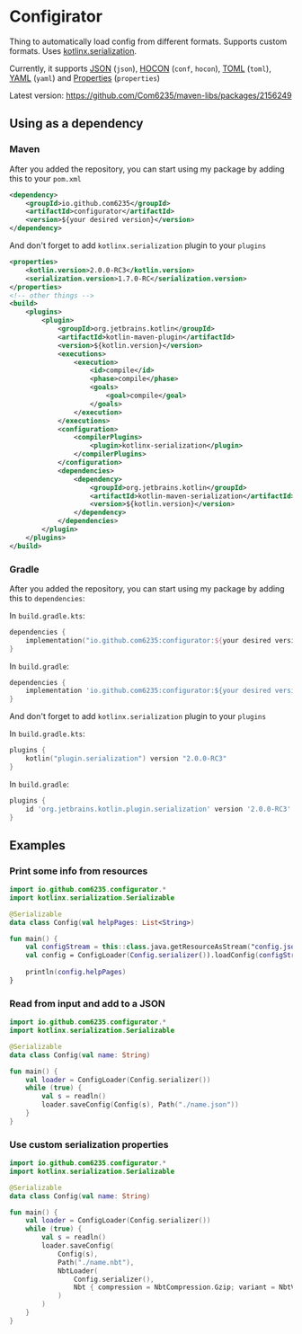 # Configirator

Thing to automatically load config from different formats. Supports custom formats. 
Uses [kotlinx.serialization](https://github.com/Kotlin/kotlinx.serialization).

Currently, it supports 
[JSON](https://github.com/Kotlin/kotlinx.serialization/blob/master/formats/README.md#JSON) (`json`), 
[HOCON](https://github.com/Kotlin/kotlinx.serialization/blob/master/formats/README.md#HOCON) (`conf`, `hocon`), 
[TOML](https://github.com/Peanuuutz/tomlkt) (`toml`), 
[YAML](https://github.com/charleskorn/kaml) (`yaml`) and
[Properties](https://github.com/Kotlin/kotlinx.serialization/blob/master/formats/README.md#properties) (`properties`)

Latest version: https://github.com/Com6235/maven-libs/packages/2156249

## Using as a dependency
### Maven

After you added the repository, you can start using my package by adding this to your `pom.xml`
```xml
<dependency>
    <groupId>io.github.com6235</groupId>
    <artifactId>configurator</artifactId>
    <version>${your desired version}</version>
</dependency>
```

And don't forget to add `kotlinx.serialization` plugin to your `plugins`

```xml
<properties>
    <kotlin.version>2.0.0-RC3</kotlin.version>
    <serialization.version>1.7.0-RC</serialization.version>
</properties>
<!-- other things -->
<build>
    <plugins>
        <plugin>
            <groupId>org.jetbrains.kotlin</groupId>
            <artifactId>kotlin-maven-plugin</artifactId>
            <version>${kotlin.version}</version>
            <executions>
                <execution>
                    <id>compile</id>
                    <phase>compile</phase>
                    <goals>
                        <goal>compile</goal>
                    </goals>
                </execution>
            </executions>
            <configuration>
                <compilerPlugins>
                    <plugin>kotlinx-serialization</plugin>
                </compilerPlugins>
            </configuration>
            <dependencies>
                <dependency>
                    <groupId>org.jetbrains.kotlin</groupId>
                    <artifactId>kotlin-maven-serialization</artifactId>
                    <version>${kotlin.version}</version>
                </dependency>
            </dependencies>
        </plugin>
    </plugins>
</build>
```

### Gradle

After you added the repository, you can start using my package by adding this to `dependencies`:

In `build.gradle.kts`:
```kotlin
dependencies {
    implementation("io.github.com6235:configurator:${your desired version}")
}
```

In `build.gradle`:
```groovy
dependencies {
    implementation 'io.github.com6235:configurator:${your desired version}'
}
```

And don't forget to add `kotlinx.serialization` plugin to your `plugins`

In `build.gradle.kts`:
```kotlin
plugins {
    kotlin("plugin.serialization") version "2.0.0-RC3"
}
```

In `build.gradle`:
```groovy
plugins {
    id 'org.jetbrains.kotlin.plugin.serialization' version '2.0.0-RC3'
}
```

## Examples

### Print some info from resources

```kotlin
import io.github.com6235.configurator.*
import kotlinx.serialization.Serializable

@Serializable
data class Config(val helpPages: List<String>)

fun main() {
    val configStream = this::class.java.getResourceAsStream("config.json")!! // change to any format, that it supports
    val config = ConfigLoader(Config.serializer()).loadConfig(configStream, "json") // change to any format, that it supports
    
    println(config.helpPages)
}
```

### Read from input and add to a JSON

```kotlin
import io.github.com6235.configurator.*
import kotlinx.serialization.Serializable

@Serializable
data class Config(val name: String)

fun main() {
    val loader = ConfigLoader(Config.serializer())
    while (true) {
        val s = readln()
        loader.saveConfig(Config(s), Path("./name.json"))
    }
}
```

### Use custom serialization properties

```kotlin
import io.github.com6235.configurator.*
import kotlinx.serialization.Serializable

@Serializable
data class Config(val name: String)

fun main() {
    val loader = ConfigLoader(Config.serializer())
    while (true) {
        val s = readln()
        loader.saveConfig(
            Config(s), 
            Path("./name.nbt"), 
            NbtLoader(
                Config.serializer(), 
                Nbt { compression = NbtCompression.Gzip; variant = NbtVariant.Bedrock }
            )
        )
    }
}
```